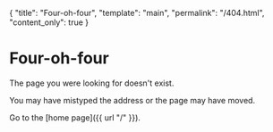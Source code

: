 <!--
© 2024 Ilya Mateyko. All rights reserved.
Use of this source code is governed by the CC-BY
license that can be found in the LICENSE.md file.
-->

{
  "title": "Four-oh-four",
  "template": "main",
  "permalink": "/404.html",
  "content_only": true
}

# Four-oh-four

The page you were looking for doesn't exist.

You may have mistyped the address or the page may have moved.

Go to the [home page]({{ url "/" }}).
